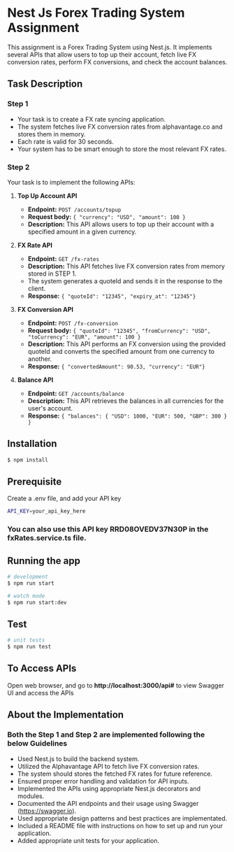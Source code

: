 # Nest Js Forex Trading System Assignment

This assignment is a Forex Trading System using Nest.js. It implements several APIs that allow users to top up their account, fetch live FX conversion rates, perform FX conversions, and check the account balances.

## Task Description

### Step 1

- Your task is to create a FX rate syncing application.
- The system fetches live FX conversion rates from alphavantage.co and stores them in memory.
- Each rate is valid for 30 seconds.
- Your system has to be smart enough to store the most relevant FX rates.

### Step 2

Your task is to implement the following APIs:

1. **Top Up Account API**

   - **Endpoint:** `POST /accounts/topup`
   - **Request body:** `{ "currency": "USD", "amount": 100 }`
   - **Description:** This API allows users to top up their account with a specified amount in a given currency.

2. **FX Rate API**

   - **Endpoint:** `GET /fx-rates`
   - **Description:** This API fetches live FX conversion rates from memory stored in STEP 1.
   - The system generates a quoteId and sends it in the response to the client.
   - **Response:** `{ "quoteId": "12345", "expiry_at": "12345"}`

3. **FX Conversion API**

   - **Endpoint:** `POST /fx-conversion`
   - **Request body:** `{ "quoteId": "12345", "fromCurrency": "USD", "toCurrency": "EUR", "amount": 100 }`
   - **Description:** This API performs an FX conversion using the provided quoteId and converts the specified amount from one currency to another.
   - **Response:** `{ "convertedAmount": 90.53, "currency": "EUR"}`

4. **Balance API**
   - **Endpoint:** `GET /accounts/balance`
   - **Description:** This API retrieves the balances in all currencies for the user's account.
   - **Response:** `{ "balances": { "USD": 1000, "EUR": 500, "GBP": 300 } }`

## Installation

```bash
$ npm install
```

## Prerequisite

Create a .env file, and add your API key

```bash
API_KEY=your_api_key_here
```

### You can also use this API key **RRD08OVEDV37N30P** in the **fxRates.service.ts** file.

## Running the app

```bash
# development
$ npm run start

# watch mode
$ npm run start:dev
```

## Test

```bash
# unit tests
$ npm run test
```

## To Access APIs

Open web browser, and go to **http://localhost:3000/api#** to view Swagger UI and access the APIs

##

## About the Implementation

### Both the Step 1 and Step 2 are implemented following the below Guidelines

- Used Nest.js to build the backend system.
- Utilized the Alphavantage API to fetch
  live FX conversion rates.
- The system should stores the fetched FX rates for future reference.
- Ensured proper error handling and validation for API inputs.
- Implemented the APIs using appropriate Nest.js decorators and modules.
- Documented the API endpoints and their usage using Swagger
  (https://swagger.io).
- Used appropriate design patterns and best practices are implementated.
- Included a README file with instructions on how to set up and run your application.
- Added appropriate unit tests for your application.
